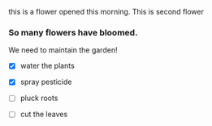 this is a flower opened this morning.
This is second flower

### So many flowers have bloomed.

We need to maintain the garden! 
- [x] water the plants
- [x] spray pesticide 
- [ ] pluck roots
- [ ] cut the leaves

